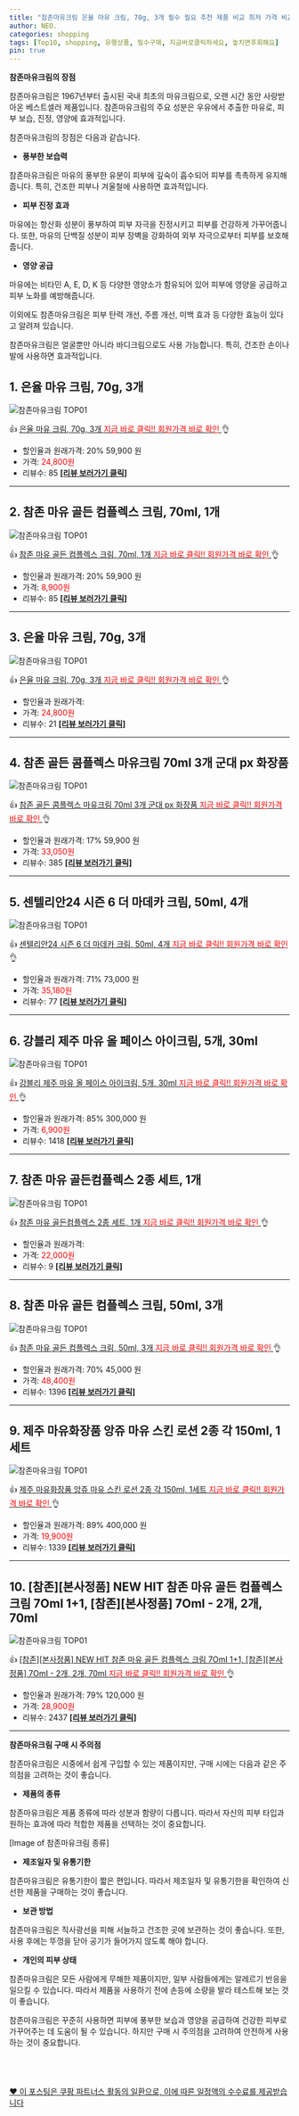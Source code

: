 ```yaml
---
title: "참존마유크림 은율 마유 크림, 70g, 3개 필수 필요 추천 제품 비교 최저 가격 비교 장점 구매 후기 구매평"
author: NEO.
categories: shopping
tags: [Top10, shopping, 유행상품, 필수구매, 지금바로클릭하세요, 놓치면후회해요]
pin: true
---
```

**참존마유크림의 장점**

참존마유크림은 1967년부터 출시된 국내 최초의 마유크림으로, 오랜 시간 동안 사랑받아온 베스트셀러 제품입니다. 참존마유크림의 주요 성분은 우유에서 추출한 마유로, 피부 보습, 진정, 영양에 효과적입니다.

참존마유크림의 장점은 다음과 같습니다.

* **풍부한 보습력**

참존마유크림은 마유의 풍부한 유분이 피부에 깊숙이 흡수되어 피부를 촉촉하게 유지해줍니다. 특히, 건조한 피부나 겨울철에 사용하면 효과적입니다.

* **피부 진정 효과**

마유에는 항산화 성분이 풍부하여 피부 자극을 진정시키고 피부를 건강하게 가꾸어줍니다. 또한, 마유의 단백질 성분이 피부 장벽을 강화하여 외부 자극으로부터 피부를 보호해줍니다.

* **영양 공급**

마유에는 비타민 A, E, D, K 등 다양한 영양소가 함유되어 있어 피부에 영양을 공급하고 피부 노화를 예방해줍니다.

이외에도 참존마유크림은 피부 탄력 개선, 주름 개선, 미백 효과 등 다양한 효능이 있다고 알려져 있습니다.

참존마유크림은 얼굴뿐만 아니라 바디크림으로도 사용 가능합니다. 특히, 건조한 손이나 발에 사용하면 효과적입니다.

   

## 1. 은율 마유 크림, 70g, 3개

![참존마유크림 TOP01](https://thumbnail8.coupangcdn.com/thumbnails/remote/490x490ex/image/retail/images/5658073043691964-05063f65-1a9f-49dd-a1c7-8bff7ed04d35.jpg)


👍 [은율 마유 크림, 70g, 3개 <font color=red> 지금 바로 클릭!! 회원가격 바로 확인 </font> ](https://link.coupang.com/re/AFFSDP?lptag=AF3617701&subid=GithubCoopas&pageKey=2500167&traceid=V0-153&itemId=11514080&vendorItemId=3017395378) 👌 


- 할인율과 원래가격: 20%  59,900   원
- 가격: <span style='color:red'>24,800원</span>
- 리뷰수: 85  [**[리뷰 보러가기 클릭]**](https://link.coupang.com/re/AFFSDP?lptag=AF3617701&subid=GithubCoopas&pageKey=2500167&traceid=V0-153&itemId=11514080&vendorItemId=3017395378)

---


   

## 2. 참존 마유 골든 컴플렉스 크림, 70ml, 1개

![참존마유크림 TOP01](https://thumbnail10.coupangcdn.com/thumbnails/remote/490x490ex/image/retail/images/2020/06/02/14/4/2276fcc7-8c0d-4230-b3d2-4d016daa90ae.jpg)


👍 [참존 마유 골든 컴플렉스 크림, 70ml, 1개 <font color=red> 지금 바로 클릭!! 회원가격 바로 확인 </font> ](https://link.coupang.com/re/AFFSDP?lptag=AF3617701&subid=GithubCoopas&pageKey=7385218957&traceid=V0-153&itemId=17909246888&vendorItemId=70807445511) 👌 


- 할인율과 원래가격: 20%  59,900   원
- 가격: <span style='color:red'>8,900원</span>
- 리뷰수: 85  [**[리뷰 보러가기 클릭]**](https://link.coupang.com/re/AFFSDP?lptag=AF3617701&subid=GithubCoopas&pageKey=7385218957&traceid=V0-153&itemId=17909246888&vendorItemId=70807445511)

---


   

## 3. 은율 마유 크림, 70g, 3개

![참존마유크림 TOP01](https://thumbnail8.coupangcdn.com/thumbnails/remote/490x490ex/image/retail/images/5658073043691964-05063f65-1a9f-49dd-a1c7-8bff7ed04d35.jpg)


👍 [은율 마유 크림, 70g, 3개 <font color=red> 지금 바로 클릭!! 회원가격 바로 확인 </font> ](https://link.coupang.com/re/AFFSDP?lptag=AF3617701&subid=GithubCoopas&pageKey=2500167&traceid=V0-153&itemId=11514080&vendorItemId=3017395378) 👌 


- 할인율과 원래가격: 
- 가격: <span style='color:red'>24,800원</span>
- 리뷰수: 21  [**[리뷰 보러가기 클릭]**](https://link.coupang.com/re/AFFSDP?lptag=AF3617701&subid=GithubCoopas&pageKey=2500167&traceid=V0-153&itemId=11514080&vendorItemId=3017395378)

---


   

## 4. 참존 골든 콤플렉스 마유크림 70ml 3개 군대 px 화장품

![참존마유크림 TOP01](https://thumbnail7.coupangcdn.com/thumbnails/remote/490x490ex/image/vendor_inventory/012f/26fbdcb7b2420ff43abfe57263a64d4818ef517b08d2541b7c0d5a4323bc.jpg)


👍 [참존 골든 콤플렉스 마유크림 70ml 3개 군대 px 화장품 <font color=red> 지금 바로 클릭!! 회원가격 바로 확인 </font> ](https://link.coupang.com/re/AFFSDP?lptag=AF3617701&subid=GithubCoopas&pageKey=7544391537&traceid=V0-153&itemId=19840167293&vendorItemId=86559066771) 👌 


- 할인율과 원래가격: 17%  59,900   원
- 가격: <span style='color:red'>33,050원</span>
- 리뷰수: 385  [**[리뷰 보러가기 클릭]**](https://link.coupang.com/re/AFFSDP?lptag=AF3617701&subid=GithubCoopas&pageKey=7544391537&traceid=V0-153&itemId=19840167293&vendorItemId=86559066771)

---


   

## 5. 센텔리안24 시즌 6 더 마데카 크림, 50ml, 4개

![참존마유크림 TOP01](https://thumbnail7.coupangcdn.com/thumbnails/remote/490x490ex/image/vendor_inventory/59f4/d50fd35942e16dac7addf2bb37ab38defbcf93241a2cef0d172e35b58cba.jpg)


👍 [센텔리안24 시즌 6 더 마데카 크림, 50ml, 4개 <font color=red> 지금 바로 클릭!! 회원가격 바로 확인 </font> ](https://link.coupang.com/re/AFFSDP?lptag=AF3617701&subid=GithubCoopas&pageKey=6268053607&traceid=V0-153&itemId=12021853840&vendorItemId=81879918754) 👌 


- 할인율과 원래가격: 71%  73,000   원
- 가격: <span style='color:red'>35,180원</span>
- 리뷰수: 77  [**[리뷰 보러가기 클릭]**](https://link.coupang.com/re/AFFSDP?lptag=AF3617701&subid=GithubCoopas&pageKey=6268053607&traceid=V0-153&itemId=12021853840&vendorItemId=81879918754)

---


   

## 6. 강블리 제주 마유 올 페이스 아이크림, 5개, 30ml

![참존마유크림 TOP01](https://thumbnail10.coupangcdn.com/thumbnails/remote/490x490ex/image/vendor_inventory/dc81/8178e300d8417a2058019cf4c1282c52661dc8ea595ce5d4918726eb80d2.jpg)


👍 [강블리 제주 마유 올 페이스 아이크림, 5개, 30ml <font color=red> 지금 바로 클릭!! 회원가격 바로 확인 </font> ](https://link.coupang.com/re/AFFSDP?lptag=AF3617701&subid=GithubCoopas&pageKey=7276268176&traceid=V0-153&itemId=537953464&vendorItemId=4405112325) 👌 


- 할인율과 원래가격: 85%  300,000   원
- 가격: <span style='color:red'>6,900원</span>
- 리뷰수: 1418  [**[리뷰 보러가기 클릭]**](https://link.coupang.com/re/AFFSDP?lptag=AF3617701&subid=GithubCoopas&pageKey=7276268176&traceid=V0-153&itemId=537953464&vendorItemId=4405112325)

---


   

## 7. 참존 마유 골든컴플렉스 2종 세트, 1개

![참존마유크림 TOP01](https://thumbnail10.coupangcdn.com/thumbnails/remote/490x490ex/image/vendor_inventory/8857/9ae96db5a87aa045ae215e5321aa8373894788dab68a388dfb081d07663b.jpeg)


👍 [참존 마유 골든컴플렉스 2종 세트, 1개 <font color=red> 지금 바로 클릭!! 회원가격 바로 확인 </font> ](https://link.coupang.com/re/AFFSDP?lptag=AF3617701&subid=GithubCoopas&pageKey=7211217712&traceid=V0-153&itemId=18250059038&vendorItemId=85396823116) 👌 


- 할인율과 원래가격: 
- 가격: <span style='color:red'>22,000원</span>
- 리뷰수: 9  [**[리뷰 보러가기 클릭]**](https://link.coupang.com/re/AFFSDP?lptag=AF3617701&subid=GithubCoopas&pageKey=7211217712&traceid=V0-153&itemId=18250059038&vendorItemId=85396823116)

---


   

## 8. 참존 마유 골든 컴플렉스 크림, 50ml, 3개

![참존마유크림 TOP01](https://thumbnail7.coupangcdn.com/thumbnails/remote/490x490ex/image/vendor_inventory/4106/c615b6779ba5c875049dc5f84334e331a7cfd1de1e7554ebd3324f6ed56b.jpg)


👍 [참존 마유 골든 컴플렉스 크림, 50ml, 3개 <font color=red> 지금 바로 클릭!! 회원가격 바로 확인 </font> ](https://link.coupang.com/re/AFFSDP?lptag=AF3617701&subid=GithubCoopas&pageKey=7385218957&traceid=V0-153&itemId=19840539274&vendorItemId=87254274804) 👌 


- 할인율과 원래가격: 70%  45,000   원
- 가격: <span style='color:red'>48,400원</span>
- 리뷰수: 1396  [**[리뷰 보러가기 클릭]**](https://link.coupang.com/re/AFFSDP?lptag=AF3617701&subid=GithubCoopas&pageKey=7385218957&traceid=V0-153&itemId=19840539274&vendorItemId=87254274804)

---


   

## 9. 제주 마유화장품 앙쥬 마유 스킨 로션 2종 각 150ml, 1세트

![참존마유크림 TOP01](https://thumbnail9.coupangcdn.com/thumbnails/remote/490x490ex/image/vendor_inventory/cc85/9ca5c0a8e3fac53efd5ef4b2c74ab3d1461c2a560aaeb93d4b6645ec023c.jpg)


👍 [제주 마유화장품 앙쥬 마유 스킨 로션 2종 각 150ml, 1세트 <font color=red> 지금 바로 클릭!! 회원가격 바로 확인 </font> ](https://link.coupang.com/re/AFFSDP?lptag=AF3617701&subid=GithubCoopas&pageKey=7352843070&traceid=V0-153&itemId=18925561290&vendorItemId=3485697651) 👌 


- 할인율과 원래가격: 89%  400,000   원
- 가격: <span style='color:red'>19,900원</span>
- 리뷰수: 1339  [**[리뷰 보러가기 클릭]**](https://link.coupang.com/re/AFFSDP?lptag=AF3617701&subid=GithubCoopas&pageKey=7352843070&traceid=V0-153&itemId=18925561290&vendorItemId=3485697651)

---


   

## 10. [참존][본사정품] NEW HIT 참존 마유 골든 컴플렉스 크림 7OmI 1+1, [참존][본사정품] 7OmI - 2개, 2개, 70ml

![참존마유크림 TOP01](https://thumbnail7.coupangcdn.com/thumbnails/remote/490x490ex/image/vendor_inventory/7df5/16afba80cb23a41d17ec4a0b3ef82be4d486da66a3f5ec842e9ce92ba11d.jpg)


👍 [[참존][본사정품] NEW HIT 참존 마유 골든 컴플렉스 크림 7OmI 1+1, [참존][본사정품] 7OmI - 2개, 2개, 70ml <font color=red> 지금 바로 클릭!! 회원가격 바로 확인 </font> ](https://link.coupang.com/re/AFFSDP?lptag=AF3617701&subid=GithubCoopas&pageKey=6867833261&traceid=V0-153&itemId=16419895344&vendorItemId=83610799929) 👌 


- 할인율과 원래가격: 79%  120,000   원
- 가격: <span style='color:red'>28,900원</span>
- 리뷰수: 2437  [**[리뷰 보러가기 클릭]**](https://link.coupang.com/re/AFFSDP?lptag=AF3617701&subid=GithubCoopas&pageKey=6867833261&traceid=V0-153&itemId=16419895344&vendorItemId=83610799929)

---
**참존마유크림 구매 시 주의점**

참존마유크림은 시중에서 쉽게 구입할 수 있는 제품이지만, 구매 시에는 다음과 같은 주의점을 고려하는 것이 좋습니다.

* **제품의 종류**

참존마유크림은 제품 종류에 따라 성분과 함량이 다릅니다. 따라서 자신의 피부 타입과 원하는 효과에 따라 적합한 제품을 선택하는 것이 중요합니다.

[Image of 참존마유크림 종류]

* **제조일자 및 유통기한**

참존마유크림은 유통기한이 짧은 편입니다. 따라서 제조일자 및 유통기한을 확인하여 신선한 제품을 구매하는 것이 좋습니다.

* **보관 방법**

참존마유크림은 직사광선을 피해 서늘하고 건조한 곳에 보관하는 것이 좋습니다. 또한, 사용 후에는 뚜껑을 닫아 공기가 들어가지 않도록 해야 합니다.

* **개인의 피부 상태**

참존마유크림은 모든 사람에게 무해한 제품이지만, 일부 사람들에게는 알레르기 반응을 일으킬 수 있습니다. 따라서 제품을 사용하기 전에 손등에 소량을 발라 테스트해 보는 것이 좋습니다.

참존마유크림은 꾸준히 사용하면 피부에 풍부한 보습과 영양을 공급하여 건강한 피부로 가꾸어주는 데 도움이 될 수 있습니다. 하지만 구매 시 주의점을 고려하여 안전하게 사용하는 것이 중요합니다.<br><br><br><br><br> [ ❤  이 포스팅은 쿠팡 파트너스 활동의 일환으로, 이에 따른 일정액의 수수료를 제공받습니다](https://link.coupang.com/a/bcEFyh)